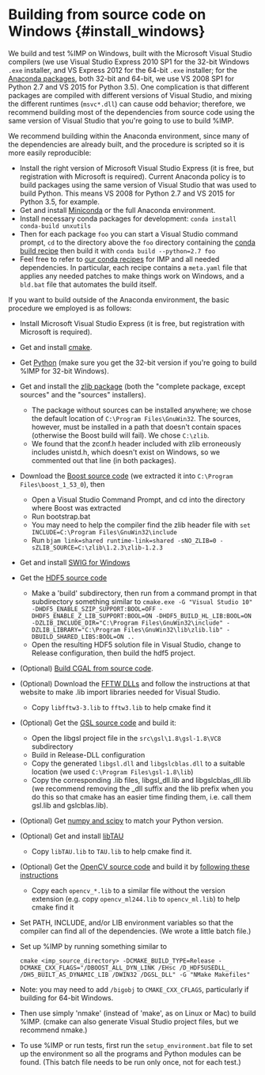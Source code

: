 Building from source code on Windows {#install_windows}
====================================

We build and test %IMP on
Windows, built with the Microsoft Visual Studio compilers (we use Visual Studio
Express 2010 SP1 for the 32-bit Windows `.exe` installer, and
VS Express 2012 for the 64-bit `.exe` installer; for the
[Anaconda packages](https://integrativemodeling.org/download-anaconda.html),
both 32-bit and 64-bit,
we use VS 2008 SP1 for Python 2.7 and VS 2015 for Python 3.5).
One complication is that different packages are compiled
with different versions of Visual Studio, and mixing the different runtimes
(`msvc*.dll`) can cause odd behavior; therefore, we recommend building most
of the dependencies from source code using the same version of Visual Studio
that you're going to use to build %IMP.

We recommend building within the Anaconda environment, since many of the
dependencies are already built, and the procedure is scripted so it is more
easily reproducible:

  - Install the right version of Microsoft Visual Studio Express (it is free,
    but registration with Microsoft is required). Current Anaconda policy is
    to build packages using the same version of Visual Studio that was used
    to build Python. This means VS 2008 for Python 2.7 and VS 2015 for
    Python 3.5, for example.
  - Get and install [Miniconda](https://conda.io/miniconda.html) or the
    full Anaconda environment.
  - Install necessary conda packages for development:
    `conda install conda-build unxutils`
  - Then for each package `foo` you can start a Visual Studio command prompt,
    `cd` to the directory above the `foo` directory containing the
    [conda build recipe](https://conda.io/docs/building/recipe.html)
    then build it with
    `conda build --python=2.7 foo`
  - Feel free to refer to
    [our conda recipes](https://github.com/salilab/conda-recipes)
    for IMP and all needed dependencies. In particular, each recipe contains
    a `meta.yaml` file that applies any needed patches to make things work
    on Windows, and a `bld.bat` file that automates the build itself.

If you want to build outside of the Anaconda environment, the basic procedure
we employed is as follows:

  - Install Microsoft Visual Studio Express (it is free, but registration with
    Microsoft is required).
  - Get and install [cmake](http://www.cmake.org).
  - Get [Python](http://www.python.org)
    (make sure you get the
    32-bit version if you're going to build %IMP for 32-bit Windows).
  - Get and install the
    [zlib package](http://gnuwin32.sourceforge.net/packages/zlib.htm)
    (both the "complete package, except sources" and the "sources" installers).
     - The package without sources can be installed anywhere; we chose the
       default location of `C:\Program Files\GnuWin32`. The sources, however,
       must be installed in a path that doesn't contain spaces (otherwise the
       Boost build will fail). We chose `C:\zlib`.
     - We found that the zconf.h header included with zlib erroneously includes
       unistd.h, which doesn't exist on Windows, so we commented out that line
       (in both packages).
  - Download the [Boost source code](http://www.boost.org)
    (we extracted it into `C:\Program Files\boost_1_53_0`), then
     - Open a Visual Studio Command Prompt, and cd into the directory where
       Boost was extracted
     - Run bootstrap.bat
     - You may need to help the compiler find the zlib header file with
       `set INCLUDE=C:\Program Files\GnuWin32\include`
     - Run `bjam link=shared runtime-link=shared -sNO_ZLIB=0 -sZLIB_SOURCE=C:\zlib\1.2.3\zlib-1.2.3`
  - Get and install [SWIG for Windows](http://www.swig.org)
  - Get the [HDF5 source code](https://www.hdfgroup.org/downloads/hdf5/)
     - Make a 'build' subdirectory, then run from a command prompt in
       that subdirectory something similar to
       `cmake.exe -G "Visual Studio 10" -DHDF5_ENABLE_SZIP_SUPPORT:BOOL=OFF -DHDF5_ENABLE_Z_LIB_SUPPORT:BOOL=ON -DHDF5_BUILD_HL_LIB:BOOL=ON -DZLIB_INCLUDE_DIR="C:\Program Files\GnuWin32\include" -DZLIB_LIBRARY="C:\Program Files\GnuWin32\lib\zlib.lib" -DBUILD_SHARED_LIBS:BOOL=ON ..`
     - Open the resulting HDF5 solution file in Visual Studio, change to
       Release configuration, then build the hdf5 project.
  - (Optional) [Build CGAL from source code](http://www.cgal.org/windows_installation.html).
  - (Optional) Download the
    [FFTW DLLs](http://www.fftw.org/install/windows.html) and follow the
    instructions at that website to make .lib import libraries needed for
    Visual Studio.
     - Copy `libfftw3-3.lib` to `fftw3.lib` to help cmake find it
  - (Optional) Get the
    [GSL source code](http://gnuwin32.sourceforge.net/packages/gsl.htm)
    and build it:
     - Open the libgsl project file in the `src\gsl\1.8\gsl-1.8\VC8`
       subdirectory
     - Build in Release-DLL configuration
     - Copy the generated `libgsl.dll` and `libgslcblas.dll` to a suitable
       location (we used `C:\Program Files\gsl-1.8\lib`)
     - Copy the corresponding .lib files, libgsl_dll.lib and libgslcblas_dll.lib
       (we recommend removing the _dll suffix and the lib prefix when you do
       this so that cmake has an easier time finding them, i.e. call them
       gsl.lib and gslcblas.lib).
  - (Optional) Get [numpy and scipy](http://www.scipy.org) to match your
    Python version.
  - (Optional) Get and install
    [libTAU](https://integrativemodeling.org/libTAU.html)
     - Copy `libTAU.lib` to `TAU.lib` to help cmake find it.
  - (Optional) Get the [OpenCV source code](http://opencv.org/)
    and build it by [following these instructions](http://docs.opencv.org/doc/tutorials/introduction/windows_install/windows_install.html)
     - Copy each `opencv_*.lib` to a similar file without the version extension
       (e.g. copy `opencv_ml244.lib` to `opencv_ml.lib`) to help cmake find it
  - Set PATH, INCLUDE, and/or LIB environment variables so that the compiler
    can find all of the dependencies. (We wrote a little batch file.)
  - Set up %IMP by running something similar to

     `cmake <imp_source_directory> -DCMAKE_BUILD_TYPE=Release -DCMAKE_CXX_FLAGS="/DBOOST_ALL_DYN_LINK /EHsc /D_HDF5USEDLL_ /DH5_BUILT_AS_DYNAMIC_LIB /DWIN32 /DGSL_DLL" -G "NMake Makefiles"`

  - Note: you may need to add `/bigobj` to `CMAKE_CXX_CFLAGS`, particularly
    if building for 64-bit Windows.
  - Then use simply 'nmake' (instead of 'make', as on Linux or Mac) to
    build %IMP. (cmake can also generate Visual Studio project files, but
    we recommend nmake.)
  - To use %IMP or run tests, first run the `setup_environment.bat` file to set
    up the environment so all the programs and Python modules can be found.
    (This batch file needs to be run only once, not for each test.)
